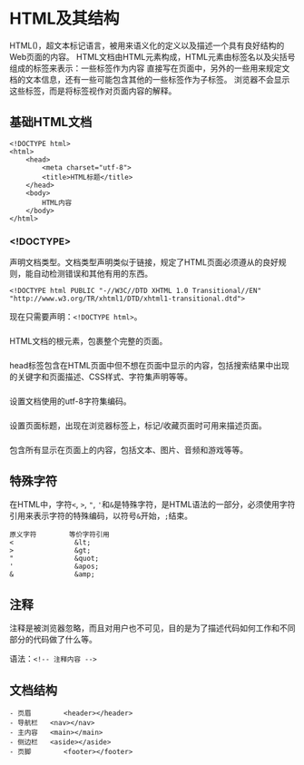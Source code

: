 # HTML及其结构

HTML()，超文本标记语言，被用来语义化的定义以及描述一个具有良好结构的Web页面的内容。
HTML文档由HTML元素构成，HTML元素由标签名以及尖括号组成的标签来表示：一些标签作为内容
直接写在页面中，另外的一些用来规定文档的文本信息，还有一些可能包含其他的一些标签作为子标签。
浏览器不会显示这些标签，而是将标签视作对页面内容的解释。

## 基础HTML文档

```
<!DOCTYPE html>
<html>
	<head>
		<meta charset="utf-8">
		<title>HTML标题</title>
	</head>
	<body>
		HTML内容
	</body>
</html>
```

### <!DOCTYPE>

声明文档类型。文档类型声明类似于链接，规定了HTML页面必须遵从的良好规则，能自动检测错误和其他有用的东西。
```
<!DOCTYPE html PUBLIC "-//W3C//DTD XHTML 1.0 Transitional//EN"
"http://www.w3.org/TR/xhtml1/DTD/xhtml1-transitional.dtd">
```
现在只需要声明：`<!DOCTYPE html>`。

### <html></html>

HTML文档的根元素，包裹整个完整的页面。

### <head></head>

head标签包含在HTML页面中但不想在页面中显示的内容，包括搜索结果中出现的关键字和页面描述、CSS样式、字符集声明等等。

### <meta charset="utf-8">

设置文档使用的utf-8字符集编码。

### <title></title>

设置页面标题，出现在浏览器标签上，标记/收藏页面时可用来描述页面。

### <body></body>

包含所有显示在页面上的内容，包括文本、图片、音频和游戏等等。

## 特殊字符

在HTML中，字符`<`, `>`, `"`, `'`和`&`是特殊字符，是HTML语法的一部分，必须使用字符引用来表示字符的特殊编码，以符号`&`开始，`;`结束。
```
原义字符		等价字符引用
<				&lt;
>				&gt;
"				&quot;
'				&apos;
&				&amp;
```

## 注释

注释是被浏览器忽略，而且对用户也不可见，目的是为了描述代码如何工作和不同部分的代码做了什么等。

语法：`<!-- 注释内容 -->`

## 文档结构

```
- 页眉		<header></header>
- 导航栏	<nav></nav>
- 主内容	<main></main>
- 侧边栏	<aside></aside>
- 页脚		<footer></footer>
```
